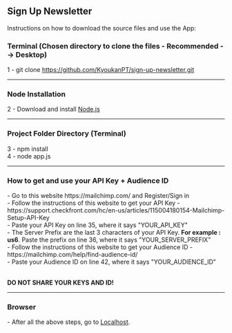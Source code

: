 <h2>Sign Up Newsletter</h2>

<p>Instructions on how to download the source files and use the App: </p>

<h3>Terminal (Chosen directory to clone the files - Recommended --> Desktop)</h3>

1 - git clone https://github.com/KyoukanPT/sign-up-newsletter.git

<hr>

<h3>Node Installation</h3>
 
 2 - Download and install <a href="https://nodejs.org/en/download"> Node.js </a> <br> 

<hr>

<h3>Project Folder Directory (Terminal)</h3>

3 - npm install<br>
4 - node app.js

<hr>

<h3>How to get and use your API Key + Audience ID</h3>
- Go to this website https://mailchimp.com/ and Register/Sign in<br>
- Follow the instructions of this website to get your API Key - https://support.checkfront.com/hc/en-us/articles/115004180154-Mailchimp-Setup-API-Key<br>
- Paste your API Key on line 35, where it says "YOUR_API_KEY"<br>
- The Server Prefix are the last 3 characters of your API Key. <strong>For example : us6</strong>. Paste the prefix on line 36, where it says "YOUR_SERVER_PREFIX"<br>
- Follow the instructions of this website to get your Audience ID - https://mailchimp.com/help/find-audience-id/<br>
- Paste your Audience ID on line 42, where it says "YOUR_AUDIENCE_ID"<br><br>

<strong>DO NOT SHARE YOUR KEYS AND ID!</strong>

<hr>

<h3>Browser</h3>
- After all the above steps, go to <a href="http://localhost:3000/">Localhost</a>.
